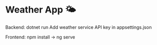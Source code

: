 # Weather App 🌤️

Backend: dotnet run
Add weather service API key in appsettings.json

Frontend: npm install -> ng serve
